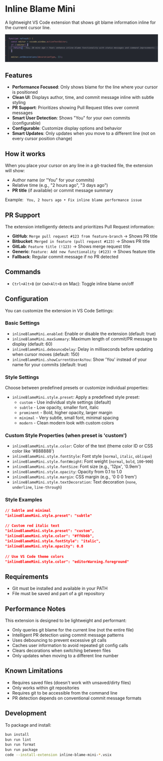 # Inline Blame Mini

A lightweight VS Code extension that shows git blame information inline for the current cursor line.

![VS Code Demo](screenshots/vscode-demo.png)

## Features

- **Performance Focused**: Only shows blame for the line where your cursor is positioned
- **Clean UI**: Displays author, time, and commit message inline with subtle styling
- **PR Support**: Prioritizes showing Pull Request titles over commit messages
- **Smart User Detection**: Shows "You" for your own commits (configurable)
- **Configurable**: Customize display options and behavior
- **Smart Updates**: Only updates when you move to a different line (not on every cursor position change)

## How it works

When you place your cursor on any line in a git-tracked file, the extension will show:

- Author name (or "You" for your commits)
- Relative time (e.g., "2 hours ago", "3 days ago")
- **PR title** (if available) or commit message summary

Example: ` You, 2 hours ago • Fix inline blame performance issue`

## PR Support

The extension intelligently detects and prioritizes Pull Request information:

- **GitHub**: `Merge pull request #123 from feature-branch` → Shows PR title
- **Bitbucket**: `Merged in feature (pull request #123)` → Shows PR title
- **GitLab**: `Feature title (!123)` → Shows merge request title
- **Generic**: `Feature: Add new functionality (#123)` → Shows feature title
- **Fallback**: Regular commit message if no PR detected

## Commands

- `Ctrl+Alt+B` (or `Cmd+Alt+B` on Mac): Toggle inline blame on/off

## Configuration

You can customize the extension in VS Code Settings:

### Basic Settings

- `inlineBlameMini.enabled`: Enable or disable the extension (default: true)
- `inlineBlameMini.maxSummary`: Maximum length of commit/PR message to display (default: 60)
- `inlineBlameMini.debounceDelay`: Delay in milliseconds before updating when cursor moves (default: 150)
- `inlineBlameMini.showCurrentUserAsYou`: Show 'You' instead of your name for your commits (default: true)

### Style Settings

Choose between predefined presets or customize individual properties:

- `inlineBlameMini.style.preset`: Apply a predefined style preset:
  - `custom` - Use individual style settings (default)
  - `subtle` - Low opacity, smaller font, italic
  - `prominent` - Bold, higher opacity, larger margin
  - `minimal` - Very subtle, small font, minimal spacing
  - `modern` - Clean modern look with custom colors

### Custom Style Properties (when preset is 'custom')

- `inlineBlameMini.style.color`: Color of the text (theme color ID or CSS color like '#888888')
- `inlineBlameMini.style.fontStyle`: Font style (`normal`, `italic`, `oblique`)
- `inlineBlameMini.style.fontWeight`: Font weight (`normal`, `bold`, `100`-`900`)
- `inlineBlameMini.style.fontSize`: Font size (e.g., '12px', '0.9em')
- `inlineBlameMini.style.opacity`: Opacity from 0.1 to 1.0
- `inlineBlameMini.style.margin`: CSS margin (e.g., '0 0 0 1rem')
- `inlineBlameMini.style.textDecoration`: Text decoration (`none`, `underline`, `line-through`)

### Style Examples

```json
// Subtle and minimal
"inlineBlameMini.style.preset": "subtle"

// Custom red italic text
"inlineBlameMini.style.preset": "custom",
"inlineBlameMini.style.color": "#ff6b6b",
"inlineBlameMini.style.fontStyle": "italic",
"inlineBlameMini.style.opacity": 0.8

// Use VS Code theme colors
"inlineBlameMini.style.color": "editorWarning.foreground"
```

## Requirements

- Git must be installed and available in your PATH
- File must be saved and part of a git repository

## Performance Notes

This extension is designed to be lightweight and performant:

- Only queries git blame for the current line (not the entire file)
- Intelligent PR detection using commit message patterns
- Uses debouncing to prevent excessive git calls
- Caches user information to avoid repeated git config calls
- Clears decorations when switching between files
- Only updates when moving to a different line number

## Known Limitations

- Requires saved files (doesn't work with unsaved/dirty files)
- Only works within git repositories
- Requires git to be accessible from the command line
- PR detection depends on conventional commit message formats

## Development

To package and install:

```bash
bun install
bun run lint
bun run format
bun run package
code --install-extension inline-blame-mini-*.vsix
```
